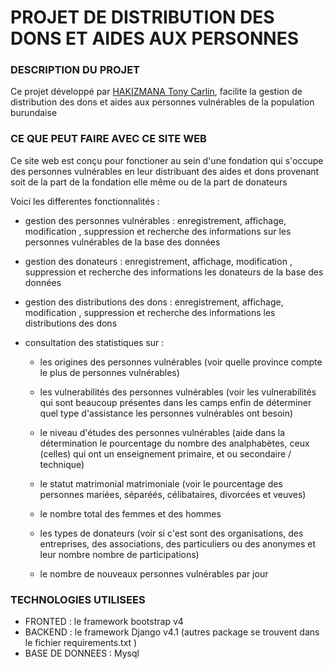 # PROJET DE DISTRIBUTION DES DONS ET AIDES AUX PERSONNES

### DESCRIPTION DU PROJET 

Ce projet développé par <a href = "github.com/TonyV23">HAKIZMANA Tony Carlin</a>, facilite la gestion de distribution des dons et aides aux personnes vulnérables de la population burundaise

### CE QUE PEUT FAIRE AVEC CE SITE WEB

Ce site web est conçu pour fonctioner au sein d'une fondation qui s'occupe des personnes vulnérables en leur distribuant des aides et dons provenant soit de la part de la fondation elle même ou de la part de donateurs

Voici les differentes fonctionnalités :

- gestion des personnes vulnérables : enregistrement, affichage, modification , suppression et recherche des informations sur les personnes vulnérables de la base des données

- gestion des donateurs : enregistrement, affichage, modification , suppression et recherche des informations les donateurs de la base des données

- gestion des distributions des dons : enregistrement, affichage, modification , suppression et recherche des informations les distributions des dons

- consultation des statistiques sur :
    
    * les origines des personnes vulnérables (voir quelle province compte le plus de personnes vulnérables)
    
    * les vulnerabilités des personnes vulnérables (voir les vulnerabilités qui sont beaucoup présentes dans les camps enfin de déterminer quel type d'assistance les personnes vulnérables ont besoin)

    * le niveau d'études des personnes vulnérables (aide dans la détermination le pourcentage du nombre des analphabètes, ceux (celles) qui ont un enseignement primaire, et ou secondaire / technique)

    * le statut matrimonial matrimoniale (voir le pourcentage des personnes mariées, séparéés, célibataires, divorcées et veuves)

    * le nombre total des femmes et des hommes

    * les types de donateurs (voir si c'est sont des organisations, des entreprises, des associations, des particuliers ou des anonymes et leur nombre nombre de participations)

    * le nombre de nouveaux personnes vulnérables par jour

### TECHNOLOGIES UTILISEES

- FRONTED : le framework bootstrap v4
- BACKEND : le framework Django v4.1 (autres package se trouvent dans le fichier requirements.txt )
- BASE DE DONNEES : Mysql